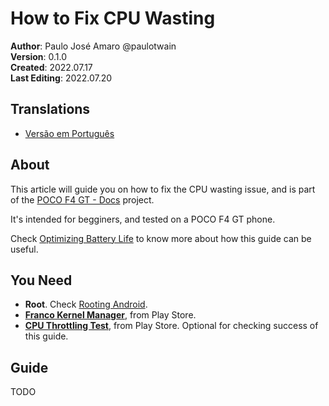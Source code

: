 # How to Fix CPU Wasting
**Author**: Paulo José Amaro @paulotwain  
**Version**: 0.1.0  
**Created**: 2022.07.17  
**Last Editing**: 2022.07.20

## Translations
- [Versão em Português](pt/como-evitar-desperdicio-de-cpu.md)

## About
This article will guide you on how to fix the CPU wasting issue, and is part of the [POCO F4 GT - Docs](README.md) project.

It's intended for begginers, and tested on a POCO F4 GT phone.

Check [Optimizing Battery Life](README.md#optimizing-battery-life) to know more about how this guide can be useful.

## You Need
- **Root**. Check [Rooting Android](README.md#rooting-android).
- [**Franco Kernel Manager**](https://play.google.com/store/apps/details?id=com.franco.kernel), from Play Store.
- [**CPU Throttling Test**](https://play.google.com/store/apps/details?id=skynet.cputhrottlingtest), from Play Store. Optional for checking success of this guide.

## Guide
TODO

